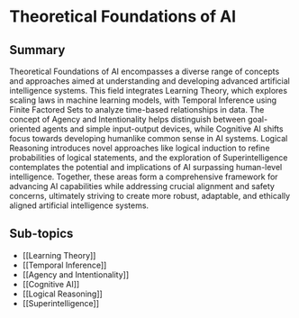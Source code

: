 # Theoretical Foundations of AI

## Summary
Theoretical Foundations of AI encompasses a diverse range of concepts and approaches aimed at understanding and developing advanced artificial intelligence systems. This field integrates Learning Theory, which explores scaling laws in machine learning models, with Temporal Inference using Finite Factored Sets to analyze time-based relationships in data. The concept of Agency and Intentionality helps distinguish between goal-oriented agents and simple input-output devices, while Cognitive AI shifts focus towards developing humanlike common sense in AI systems. Logical Reasoning introduces novel approaches like logical induction to refine probabilities of logical statements, and the exploration of Superintelligence contemplates the potential and implications of AI surpassing human-level intelligence. Together, these areas form a comprehensive framework for advancing AI capabilities while addressing crucial alignment and safety concerns, ultimately striving to create more robust, adaptable, and ethically aligned artificial intelligence systems.
## Sub-topics

- [[Learning Theory]]
- [[Temporal Inference]]
- [[Agency and Intentionality]]
- [[Cognitive AI]]
- [[Logical Reasoning]]
- [[Superintelligence]]
